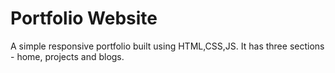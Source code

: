 # Portfolio Website

A simple responsive portfolio built using HTML,CSS,JS. It has three sections - home, projects and blogs.

